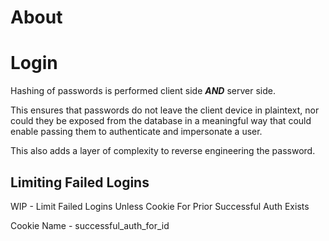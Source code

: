 # About 

# Login

Hashing of passwords is performed client side ***AND*** server side. 

This ensures that passwords do not leave the client device in plaintext, nor could they be exposed from the database in a meaningful way that could enable passing them to authenticate and impersonate a user. 

This also adds a layer of complexity to reverse engineering the password.

## Limiting Failed Logins

WIP - Limit Failed Logins Unless Cookie For Prior Successful Auth Exists

Cookie Name - successful_auth_for_id

